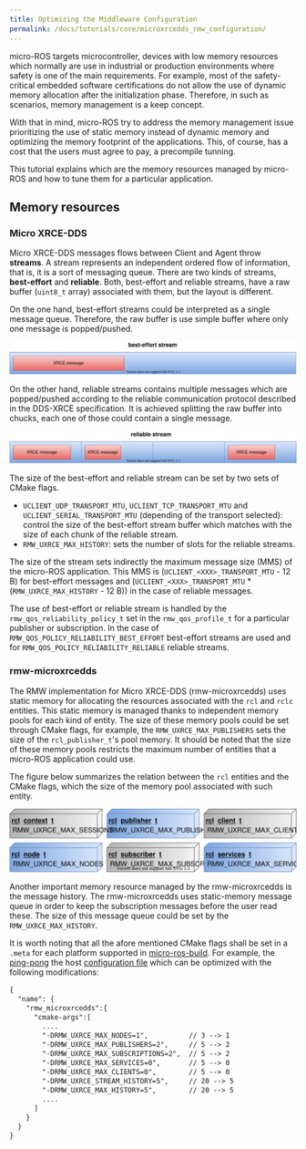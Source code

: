 ```yaml
---
title: Optimizing the Middleware Configuration
permalink: /docs/tutorials/core/microxrcedds_rmw_configuration/
---
```


micro-ROS targets microcontroller, devices with low memory resources which normally are use in industrial or production environments where safety is one of the main requirements.
For example, most of the safety-critical embedded software certifications do not allow the use of dynamic memory allocation after the initialization phase.
Therefore, in such as scenarios, memory management is a keep concept.

With that in mind, micro-ROS try to address the memory management issue prioritizing the use of static memory instead of dynamic memory and optimizing the memory footprint of the applications. This, of course, has a cost that the users must agree to pay, a precompile tunning.

This tutorial explains which are the memory resources managed by micro-ROS and how to tune them for a particular application.

## Memory resources

### Micro XRCE-DDS

Micro XRCE-DDS messages flows between Client and Agent throw **streams**.
A stream represents an independent ordered flow of information, that is, it is a sort of messaging queue.
There are two kinds of streams, **best-effort** and **reliable**.
Both, best-effort and reliable streams, have a raw buffer (`uint8_t` array) associated with them, but the layout is different.

On the one hand, best-effort streams could be interpreted as a single message queue.
Therefore, the raw buffer is use simple buffer where only one message is popped/pushed.

![](./imgs/best_effort_stream.svg)

On the other hand, reliable streams contains multiple messages which are popped/pushed according to the reliable communication protocol described in the DDS-XRCE specification.
It is achieved splitting the raw buffer into chucks, each one of those could contain a single message.

![](./imgs/reliable_strea.svg)

The size of the best-effort and reliable stream can be set by two sets of CMake flags.

* `UCLIENT_UDP_TRANSPORT_MTU`, `UCLIENT_TCP_TRANSPORT_MTU` and `UCLIENT_SERIAL_TRANSPORT_MTU` (depending of the transport selected): control the size of the best-effort stream buffer which matches with the size of each chunk of the reliable stream.
* `RMW_UXRCE_MAX_HISTORY`: sets the number of slots for the reliable streams.

The size of the stream sets indirectly the maximum message size (MMS) of the micro-ROS application.
This MMS is (`UCLIENT_<XXX>_TRANSPORT_MTU` - 12 B) for best-effort messages and (`UCLIENT_<XXX>_TRANSPORT_MTU` * (`RMW_UXRCE_MAX_HISTORY` - 12 B)) in the case of reliable messages.

The use of best-effort or reliable stream is handled by the `rmw_qos_reliability_policy_t` set in the `rmw_qos_profile_t` for a particular publisher or subscription.
In the case of `RMW_QOS_POLICY_RELIABILITY_BEST_EFFORT` best-effort streams are used and for `RMW_QOS_POLICY_RELIABILITY_RELIABLE` reliable streams.

### rmw-microxrcedds

The RMW implementation for Micro XRCE-DDS (rmw-microxrcedds) uses static memory for allocating the resources associated with the `rcl` and `rclc` entities.
This static memory is managed thanks to independent memory pools for each kind of entity.
The size of these memory pools could be set through CMake flags,
for example, the `RMW_UXRCE_MAX_PUBLISHERS` sets the size of the `rcl_publisher_t`'s pool memory.
It should be noted that the size of these memory pools restricts the maximum number of entities that a micro-ROS application could use.

The figure below summarizes the relation between the `rcl` entities and the CMake flags, which the size of the memory pool associated with such entity.

![](./imgs/micro_ros_memory.svg)

Another important memory resource managed by the rmw-microxrcedds is the message history.
The rmw-microxrcedds uses static-memory message queue in order to keep the subscription messages before the user read these.
The size of this message queue could be set by the `RMW_UXRCE_MAX_HISTORY`.

It is worth noting that all the afore mentioned CMake flags shall be set in a `.meta` for each platform supported in [micro-ros-build](https://github.com/micro-ROS/micro-ros-build).
For example, the [ping-pong](https://micro-ros.github.io//docs/tutorials/core/first_application_linux/) the host [configuration file](https://github.com/micro-ROS/micro-ros-build/blob/dashing/micro_ros_setup/config/host/generic/client-host-colcon.meta) which can be optimized with the following modifications:

```
{
  "name": {
    "rmw_microxrcedds":{
      "cmake-args":[
        ....
        "-DRMW_UXRCE_MAX_NODES=1",          // 3 --> 1
        "-DRMW_UXRCE_MAX_PUBLISHERS=2",     // 5 --> 2
        "-DRMW_UXRCE_MAX_SUBSCRIPTIONS=2",  // 5 --> 2
        "-DRMW_UXRCE_MAX_SERVICES=0",       // 5 --> 0
        "-DRMW_UXRCE_MAX_CLIENTS=0",        // 5 --> 0
        "-DRMW_UXRCE_STREAM_HISTORY=5",     // 20 --> 5
        "-DRMW_UXRCE_MAX_HISTORY=5",        // 20 --> 5
        ....
      ]
    }
  }
}
```
